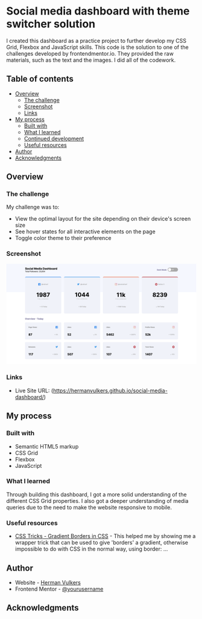 # Social media dashboard with theme switcher solution

I created this dashboard as a practice project to further develop my CSS Grid, Flexbox and JavaScript skills. This code is the solution to one of the challenges developed by frontendmentor.io. They provided the raw materials, such as the text and the images. I did all of the codework.

## Table of contents

- [Overview](#overview)
  - [The challenge](#the-challenge)
  - [Screenshot](#screenshot)
  - [Links](#links)
- [My process](#my-process)
  - [Built with](#built-with)
  - [What I learned](#what-i-learned)
  - [Continued development](#continued-development)
  - [Useful resources](#useful-resources)
- [Author](#author)
- [Acknowledgments](#acknowledgments)

## Overview

### The challenge

My challenge was to:

- View the optimal layout for the site depending on their device's screen size
- See hover states for all interactive elements on the page
- Toggle color theme to their preference

### Screenshot

![](./screenshot.png)

### Links

- Live Site URL: (https://hermanvulkers.github.io/social-media-dashboard/)

## My process

### Built with

- Semantic HTML5 markup
- CSS Grid
- Flexbox
- JavaScript

### What I learned

Through building this dashboard, I got a more solid understanding of the different CSS Grid properties. I also got a deeper understanding of media queries due to the need to make the website responsive to mobile.

### Useful resources

- [CSS Tricks - Gradient Borders in CSS](https://css-tricks.com/gradient-borders-in-css/) - This helped me by showing me a wrapper trick that can be used to give 'borders' a gradient, otherwise impossible to do with CSS in the normal way, using border: ...

## Author

- Website - [Herman Vulkers](https://www.hermanvulkers.com)
- Frontend Mentor - [@yourusername](https://www.frontendmentor.io/profile/yourusername)

## Acknowledgments


